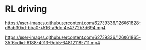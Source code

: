 # RL driving



https://user-images.githubusercontent.com/62739336/126061828-d8ab30bd-bba0-4516-a9dc-4e4772b3d694.mp4



https://user-images.githubusercontent.com/62739336/126061865-35f6cdbd-6188-4013-9db5-648121185711.mp4

